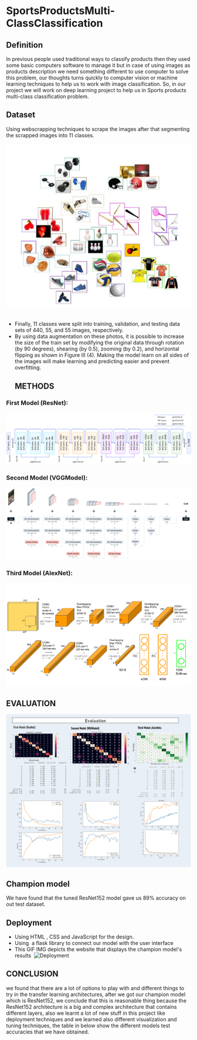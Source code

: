 # SportsProductsMulti-ClassClassification

## Definition
In previous people used  traditional ways to classify products then they used some basic computers software to manage it but in case of using images as products description we need something different to use computer to solve this problem, our thoughts turns quickly to computer vision or machine learning techniques to help us to work with image classification. So, in our project we will work on deep learning project to help us in Sports products multi-class classification problem.
## Dataset
Using webscrapping techniques to scrape the images after that segmenting the scrapped images into 11 classes.
<br/>
<br/>
!['DataSet_img'](Images/TSNE.png)
<br/>
<br/>
- Finally, 11 classes were split into training, validation, and testing data sets of 440, 55, and 55 images, respectively.
- By using data augmentation on these photos, it is possible to increase the size of the train set by modifying the original data through rotation (by 90 degrees), shearing (by 0.5), zooming (by 0.2), and horizontal flipping as shown in Figure III (4). Making the model learn on all sides of the images will make learning and predicting easier and prevent overfitting.
  ## METHODS

### First Model (ResNet):
!['resnet'](Images/ResNetarch.png)

### Second Model (VGGModel):
!['VGG'](Images/VGGModel.jpg)

### Third Model (AlexNet):
!['AlexNet'](Images/AlexNet.png)

## EVALUATION
!['Sports Products'](Images/EvalutionCV.jpg)

## Champion model
We have found that the tuned ResNet152 model gave us 
89% accuracy on out test dataset.

## Deployment 
- Using HTML , CSS and JavaScript for the design.
- Using  a flask library to connect our model with the user interface
- This GIF IMG depicts the website that displays the champion model's results 
![Deployment](Images/Deployment.gif)


## CONCLUSION
we found that there are a lot of options to play with and different things to try in the transfer learning architectures, after we got our champion model which is ResNet152, we conclude that this is reasonable thing because the ResNet152 architecture is a big and complex architecture that contains different layers, also we learnt a lot of new stuff in this project like deployment techniques and we learned also different visualization and tuning techniques, the table in below show the different models test accuracies that we have obtained.







